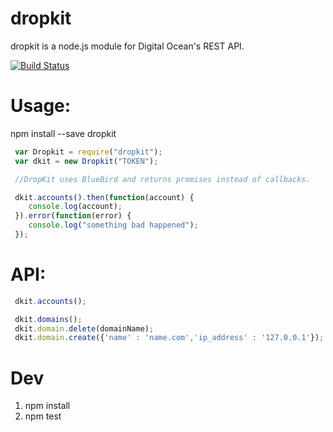dropkit
=======

dropkit is a node.js module for Digital Ocean's REST API.

[![Build Status](https://travis-ci.org/wmira/dropkit.svg?branch=master)](https://travis-ci.org/wmira/dropkit)

# Usage:

 npm install --save dropkit

```javascript
 var Dropkit = require("dropkit");
 var dkit = new Dropkit("TOKEN");

 //DropKit uses BlueBird and returns promises instead of callbacks.

 dkit.accounts().then(function(account) {
    console.log(account);
 }).error(function(error) {
    console.log("something bad happened");
 });
```

# API:
```javascript
 dkit.accounts();

 dkit.domains();
 dkit.domain.delete(domainName);
 dkit.domain.create({'name' : 'name.com','ip_address' : '127.0.0.1'});
```

# Dev

1. npm install
2. npm test